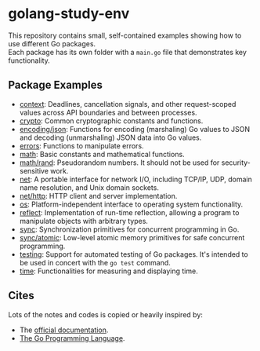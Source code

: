 # golang-study-env

This repository contains small, self-contained examples showing how to use different Go packages.  
Each package has its own folder with a `main.go` file that demonstrates key functionality.

## Package Examples

- [context](./cmd/context/README.md): Deadlines, cancellation signals, and other request-scoped values across API boundaries and between processes.
- [crypto](./cmd/crypto/README.md): Common cryptographic constants and functions.
- [encoding/json](./cmd/encoding-json/README.md): Functions for encoding (marshaling) Go values to JSON and decoding (unmarshaling) JSON data into Go values.
- [errors](./cmd/errors/README.md): Functions to manipulate errors.
- [math](./cmd/math/README.md): Basic constants and mathematical functions.
- [math/rand](./cmd/math-rand/README.md): Pseudorandom numbers. It should not be used for security-sensitive work.
- [net](./cmd/net/README.md): A portable interface for network I/O, including TCP/IP, UDP, domain name resolution, and Unix domain sockets.
- [net/http](./cmd/net-http/README.md): HTTP client and server implementation.
- [os](./cmd/os/README.md): Platform-independent interface to operating system functionality. 
- [reflect](./cmd/reflect/README.md): Implementation of run-time reflection, allowing a program to manipulate objects with arbitrary types.
- [sync](./cmd/sync/README.md): Synchronization primitives for concurrent programming in Go.
- [sync/atomic](./cmd/sync-atomic/README.md): Low-level atomic memory primitives for safe concurrent programming.
- [testing](./cmd/testing/README.md): Support for automated testing of Go packages. It's intended to be used in concert with the `go test` command.
- [time](./cmd/time/README.md): Functionalities for measuring and displaying time.

## Cites

Lots of the notes and codes is copied or heavily inspired by:

- The [official documentation](https://pkg.go.dev/std).
- [The Go Programming Language](https://www.gopl.io/).
